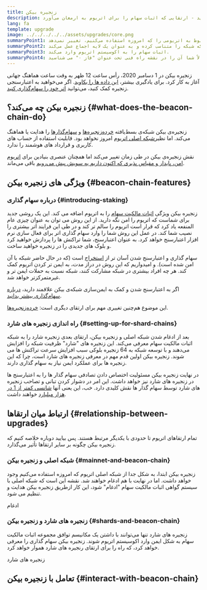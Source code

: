 ```yaml
---
title: زنجیره بیکن
description: در مورد زنجیره‌ی بیکن یاد بگیرید - ارتقایی که اثبات سهام را برای اتریوم به ارمغان می‌آورد.
lang: fa
template: upgrade
image: ../../../../../assets/upgrades/core.png
summaryPoint1: زنجیره‌ی بیکن هیچ چیز مربوط به اتریومی را که امروزه استفاده می‌کنیم، تغییر نمی‌دهد.
summaryPoint2: بلکه شبکه را متناسب کرده و به عنوان یک لایه اجماع عمل می‌کند.
summaryPoint3: اثبات سهام را به اکوسیستم اتریوم وارد می‌کند.
summaryPoint4: احتمالاً شما آن را در نقشه راه فنی تحت عنوان "فاز ۰" می شناسید.
---
```


<UpgradeStatus isShipped dateKey="page-upgrades-beacon-date">
    زنجیره بیکن در 1 دسامبر 2020، رأس ساعت 12 ظهر به وقت ساعت هماهنگ جهانی آغاز به کار کرد. برای یادگیری بیشتر، <a href="https://beaconscan.com/">این داده ها را بکاوید</a>. اگر می‌خواهید به اعتبارسنجی زنجیره کمک کنید، می‌توانید <a href="/staking/">اتر خود را سهام‌گذاری کنید</a>.
</UpgradeStatus>

## زنجیره بیکن چه می‌کند؟ {#what-does-the-beacon-chain-do}

زنجیره‌ی بیکن شبکه‌ی بسط‌یافته [خرده‌زنجیره‌ها](/upgrades/sharding/) و [سهام‌گذارها](/staking/) را هدایت یا هماهنگ می‌کند. اما نظیر[شبکه اصلی اتریوم](/glossary/#mainnet) امروز نخواهد بود. قابلیت استفاده از حساب های کاربری و قرارداد های هوشمند را ندارد.

نقش زنجیره‌ی بیکن در طی زمان تغییر می‌کند اما همچنان عنصری بنیادین برای [ اتریوم امن، پایدار و مقیاس پذیری که اکنون داریم به سویش پیش می‌رویم](/upgrades/vision/) باقی می‌ماند.

## ویژگی های زنجیره بیکن {#beacon-chain-features}

### درباره سهام گذاری {#introducing-staking}

زنجیره بیکن ویژگی [اثبات مالکیت سهام](/developers/docs/consensus-mechanisms/pos/) را به اتریوم اضافه می‌ کند. این یک روشی جدید برای شماست که اتریوم را امن نگه دارید. از این روش می توان به عنوان چیزی عام المنفعه یاد کرد که قرار است اتریوم را سالم تر کند و در طی این فرایند اتر بیشتری را نصیب شما کند. در عمل این روش شما را وارد سهام گذاری اتر برای فعال سازی نرم افزار اعتبارسنج خواهد کرد. به عنوان اعتبارسنج، شما تراکنش ها را پردازش خواهید کرد و بلوک های جدیدی را در زنجیره خواهید ساخت.

سهام گذاری و اعتبارسنج شدن آسان تر از [استخراج](/developers/docs/mining/) است (که در حال حاضر شبکه با آن امن شده است). و امیدواریم که این روش در دراز مدت، به ایمن تر کردن اتریوم کمک کند. هر چه افراد بیشتری در شبکه مشارکت کنند، شبکه نسبت به حملات ایمن تر و غیرمتمرکزتر خواهد شد.

<InfoBanner emoji=":money_bag:">
اگر به اعتبارسنج شدن و کمک به ایمن‌سازی شبکه‌ی بیکن علاقمند دارید، <a href="/staking/">درباره سهام‌گذاری بیشتر بدانید</a>.
</InfoBanner>

این موضوع هم‌چنین تغییری مهم برای ارتقای دیگری است: [خرده‌زنجیره‌ها](/upgrades/sharding/).

### راه اندازی زنجیره های شارد {#setting-up-for-shard-chains}

بعد از ادغام شدن شبکه اصلی و زنجیره بیکن، ارتقای بعدی زنجیره شارد را به شبکه اثبات مالکیت سهام معرفی می‌کند. این زنجیره های "شارد" ظرفیت شبکه را افزایش می‌دهند و با توسعه شبکه به 64 زنجیره بلوکی سبب افزایش سرعت تراکنش ها می‌ شوند. زنجیره بیکن اولین قدم مهم در معرفی زنجیره های شارد است، چرا که این زنجیره ها برای عملکرد ایمن نیاز به سهام گذاری دارند.

در نهایت زنجیره بیکن مسئولیت اختصاص دادن تصادفی سهام گذار ها را به اعتبارسنج ها در زنجیره های شارد نیز خواهد داشت. این امر در دشوار کردن تبانی و تصاحب زنجیره های شارد توسط سهام گذار ها نقش کلیدی دارد. خب، این یعنی آنها [شانسی کمتر از 1 در هزار میلیارد](https://medium.com/@chihchengliang/minimum-committee-size-explained-67047111fa20) خواهند داشت.

## ارتباط میان ارتقاها {#relationship-between-upgrades}

تمام ارتقاهای اتریوم تا حدودی با یکدیگر مرتبط هستند. پس بیایید دوباره خلاصه کنیم که زنجیره بیکن چگونه بر سایر ارتقاها تأثیر می‌گذارد.

### شبکه اصلی و زنجیره بیکن {#mainnet-and-beacon-chain}

زنجیره بیکن ابتدا، به شکل جدا از شبکه اصلی اتریوم که امروزه استفاده می‌کنیم وجود خواهد داشت. اما در نهایت با هم ادغام خواهند شد. نقشه این است که شبکه اصلی با سیستم گواهی اثبات مالکیت سهام "ادغام" شود، این کار ازطریق زنجیره بیکن هدایت و تنظیم می‌ شود.

<ButtonLink to="/upgrades/merge/">
    ادغام
</ButtonLink>

### زنجیره های شارد و زنجیره بیکن {#shards-and-beacon-chain}

زنجیره های شارد تنها می‌توانند با داشتن یک مکانیسم توافق مجموعه اثبات مالکیت سهام به شکل ایمن وارد اکوسیستم اتریوم شوند. زنجیره بیکن سهام گذاری را معرفی خواهد کرد، که راه را برای ارتقای رنجیره های شارد هموار خواهد کرد.

<ButtonLink to="/upgrades/sharding/">
    زنجیره های شارد
</ButtonLink>

<Divider />

## تعامل با زنجیره بیکن {#interact-with-beacon-chain}

<BeaconChainActions />
